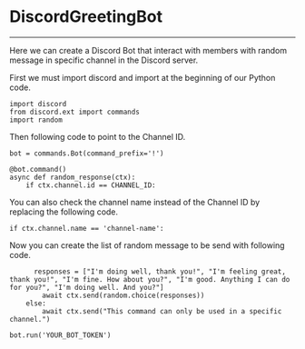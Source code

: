 # DiscordGreetingBot
----------------------

Here we can create a Discord Bot that interact with members with random message in specific channel in the Discord server.

First we must import discord and import at the beginning of our Python code.
```
import discord
from discord.ext import commands
import random
```
Then following code to point to the Channel ID.
```
bot = commands.Bot(command_prefix='!')

@bot.command()
async def random_response(ctx):
    if ctx.channel.id == CHANNEL_ID:
```
You can also check the channel name instead of the Channel ID by replacing the following code.
```
if ctx.channel.name == 'channel-name':
```
Now you can create the list of random message to be send with following code.
```
      responses = ["I'm doing well, thank you!", "I'm feeling great, thank you!", "I'm fine. How about you?", "I'm good. Anything I can do for you?", "I'm doing well. And you?"]
        await ctx.send(random.choice(responses))
    else:
        await ctx.send("This command can only be used in a specific channel.")

bot.run('YOUR_BOT_TOKEN')
```
